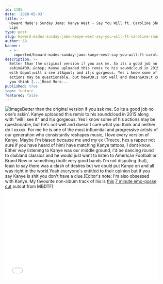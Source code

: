 ```yaml
---
id: 1105
date: '2020-05-03'
title: >-
  Howard Made's Sunday Jams: Kanye West - Say You Will ft. Caroline Shaw - Loose
  Lips
type: post
slug: howard-mades-sunday-jams-kanye-west-say-you-will-ft-caroline-shaw
author: 63
banner:
  - >-
    imported/howard-mades-sunday-jams-kanye-west-say-you-will-ft-caroline-shaw/image1105.jpeg
description: >-
  Better than the original version if you ask me. So its a good job no one&#39;s
  askin&#39;.&nbsp; Kanye uploaded this remix to his soundcloud in 2015 along
  with &quot;will i see it&quot; and it;s gorgeous. Yes i know some of his
  actions may be questionable, but he&#39;s not well and doesn&#39;t care what
  you think [...]Read More...
published: true
tags: feature
featured: false
---
```

![image](../imported/howard-mades-sunday-jams-kanye-west-say-you-will-ft-caroline-shaw/image1105.jpeg)Better than the original version if you ask me. So its a good job no one's askin'. Kanye uploaded this remix to his soundcloud in 2015 along with "will i see it" and it;s gorgeous. Yes i know some of his actions may be questionable, but he's not well and doesn't care what you think and neither do I xxxxx  For me he is one of the most influential and progressive artists of our generation who consistantly reshapes music, I love every version of Kanye. Maybe I'm biased because me and my ex (Treece, hes a rapper not sure if you have heard of him) have matching Kanye tattoos, I dont know. Either way listening to Kanye was our middle ground, I'd be dancing round to clubland classics and he would just want to listen to American Football or Brand New or something (both very good bands I'm not disputing that), least to say there was a clash of desires but we could put Kanye on and all was right in the world.Yeah everyone's entitled to their opinion but if you say Kanye is shit you don't have a clue.\[Editor's note: I'm also obsessed with Kanye. My favourite non-album track of his is [this](https://www.youtube.com/watch?v=eLpbc1N9BB8) [7 minute emo-posse cut](https://www.youtube.com/watch?v=eLpbc1N9BB8) outcut from MBDTF\]<iframe width='100%' height='300' scrolling='no' frameborder='no' allow='autoplay' src='//www.youtube.com/embed/qtnadEa5IbI?wmode=opaque'></iframe>